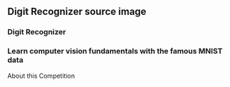 ## Digit Recognizer source image

### Digit Recognizer

### Learn computer vision fundamentals with the famous MNIST data


About this Competition


